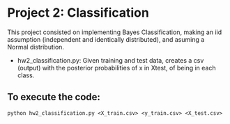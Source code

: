 # Project 2: Classification

This project consisted on implementing Bayes Classification, making an iid assumption (independent and identically distributed), and asuming a Normal distribution.

* hw2_classification.py: Given training and test data, creates a csv (output) with the posterior probabilities of x in Xtest, of being in each class.



## To execute the code:

`python hw2_classification.py <X_train.csv> <y_train.csv> <X_test.csv>`



